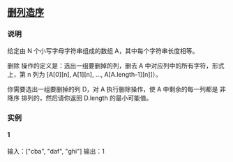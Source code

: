 ## [删列造序](https://leetcode-cn.com/problems/delete-columns-to-make-sorted/)
### 说明

给定由 N 个小写字母字符串组成的数组 A，其中每个字符串长度相等。

删除 操作的定义是：选出一组要删掉的列，删去 A 中对应列中的所有字符，形式上，第 n 列为 [A[0][n], A[1][n], ..., A[A.length-1][n]]）。

你需要选出一组要删掉的列 D，对 A 执行删除操作，使 A 中剩余的每一列都是 非降序 排列的，然后请你返回 D.length 的最小可能值。

### 实例
#### 1

输入：["cba", "daf", "ghi"]
输出：1
